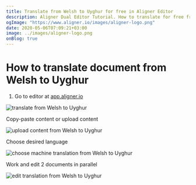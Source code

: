 ```yaml
---
title: Translate from Welsh to Uyghur for free in Aligner Editor
description: Aligner Dual Editor Tutorial. How to translate for free from Welsh to Uyghur. Aligner is multilingual document management platform. 
ogImage: "https://www.aligner.io/images/aligner-logo.png"
date: 2020-05-06T07:09:21+03:00
image: ../images/aligner-logo.png
onBlog: true
---
```


# How to translate document from Welsh to Uyghur

1. Go to editor at [app.aligner.io](https://app.aligner.io "Aligner App web page")

![translate from Welsh to Uyghur](../aligner-blank-editor.png "translate from Welsh to Uyghur")

Copy-paste content or upload content

![upload content from Welsh to Uyghur](../aligner-uploaded-document.png "upload content from Welsh to Uyghur")

Choose desired language

![choose machine translation from Welsh to Uyghur](../aligner-language-dropdown.png "choose machine translation from Welsh to Uyghur")

Work and edit 2 documents in parallel

![edit translation from Welsh to Uyghur](../aligner-double-sitded-editor.png "edit translation from Welsh to Uyghur")

